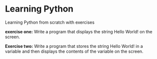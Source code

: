 # Learning Python

Learning Python from scratch with exercises
 
 **exercise one:**
 Write a program that displays the string Hello World! on the screen.

 **Exercise two:**
Write a program that stores the string Hello World! in a variable and then displays the contents of the variable on the screen.
